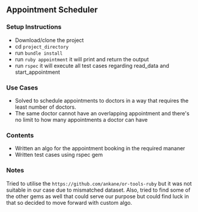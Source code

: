 ## Appointment Scheduler

### Setup Instructions

- Download/clone the project
- cd `project_directory`
- run `bundle install`
- run `ruby appointment` it will print and return the output
- run `rspec` it will execute all test cases regarding read_data and start_appointment

### Use Cases
- Solved to schedule appointments to doctors in a way that requires the least number of doctors.
- The same doctor cannot have an overlapping appointment and there's no limit to how many appointments a doctor can have

### Contents
- Written an algo for the appointment booking in the required mananer
- Written test cases using rspec gem

### Notes
Tried to utilise the `https://github.com/ankane/or-tools-ruby` but it was not suitable in our case due to mismatched dataset. Also, tried to find some of the other gems as well that could serve our purpose but could find luck in that so decided to move forward with custom algo. 
